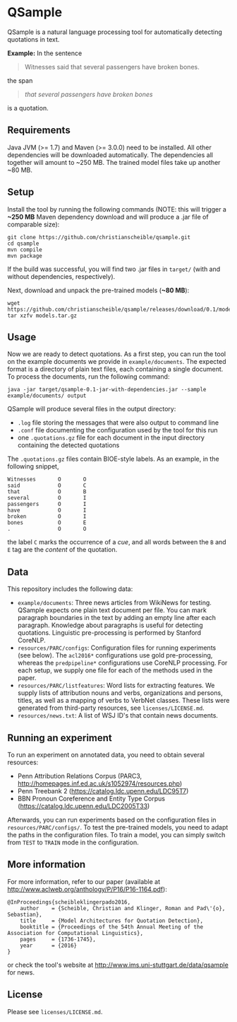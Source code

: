 QSample
=======

QSample is a natural language processing tool for automatically
detecting quotations in text.


**Example:** In the sentence

> Witnesses said that several passengers have broken bones.

the span

> *that several passengers have broken bones*

is a quotation.


Requirements
------------

Java JVM (>= 1.7) and Maven (>= 3.0.0) need to be installed. All other
dependencies will be downloaded automatically. The dependencies all
together will amount to ~250 MB. The trained model files take up another
~80 MB.


Setup
--------

Install the tool by running the following commands (NOTE: this will trigger a
**~250 MB** Maven dependency download and will produce a .jar file of
comparable size):

	git clone https://github.com/christianscheible/qsample.git
	cd qsample
	mvn compile
	mvn package
	
If the build was successful, you will find two .jar files in `target/`
(with and without dependencies, respectively).

Next, download and unpack the pre-trained models (**~80 MB**):

	wget https://github.com/christianscheible/qsample/releases/download/0.1/models.tar.gz
	tar xzfv models.tar.gz


Usage
-----

Now we are ready to detect quotations. As a first step, you can run the
tool on the example documents we provide in `example/documents`. The
expected format is a directory of plain text files, each containing a
single document. To process the documents, run the following command:

	java -jar target/qsample-0.1-jar-with-dependencies.jar --sample example/documents/ output

QSample will produce several files in the output directory:

* `.log` file storing the messages that were also output to command line
* `.conf` file documenting the configuration used by the tool for this run
* one `.quotations.gz` file for each document in the input directory
  containing the detected quotations

The `.quotations.gz` files contain BIOE-style labels. As an example, in
the following snippet,

	Witnesses       O       O
	said            O       C
	that            O       B
	several         O       I
	passengers      O       I
	have            O       I
	broken          O       I
	bones           O       E
	.               O       O
	
the label `C` marks the occurrence of a *cue*, and all words between the
`B` and `E` tag are the *content* of the quotation.


Data
----

This repository includes the following data:

* `example/documents`: Three news articles from WikiNews for
  testing. QSample expects one plain text document per file. You can
  mark paragraph boundaries in the text by adding an empty line after
  each paragraph. Knowledge about paragraphs is useful for detecting
  quotations. Linguistic pre-processing is performed by Stanford
  CoreNLP.
* `resources/PARC/configs`: Configuration files for running experiments
  (see below). The `acl2016*` configurations use gold pre-processing,
  whereas the `predpipeline*` configurations use CoreNLP processing. For
  each setup, we supply one file for each of the methods used in the
  paper.
* `resources/PARC/listfeatures`: Word lists for extracting features. We
  supply lists of attribution nouns and verbs, organizations and
  persons, titles, as well as a mapping of verbs to VerbNet
  classes. These lists were generated from third-party resources, see
  `licenses/LICENSE.md`.
* `resources/news.txt`: A list of WSJ ID's that contain news documents.


Running an experiment
---------------------

To run an experiment on annotated data, you need to obtain several
resources:

* Penn Attribution Relations Corpus (PARC3, http://homepages.inf.ed.ac.uk/s1052974/resources.php)
* Penn Treebank 2 (https://catalog.ldc.upenn.edu/LDC95T7)
* BBN Pronoun Coreference and Entity Type Corpus (https://catalog.ldc.upenn.edu/LDC2005T33)

Afterwards, you can run experiments based on the configuration files in
`resources/PARC/configs/`. To test the pre-trained models, you need to
adapt the paths in the configuration files. To train a model, you can
simply switch from `TEST` to `TRAIN` mode in the configuration.


More information
----------------

For more information, refer to our paper (available at
http://www.aclweb.org/anthology/P/P16/P16-1164.pdf):

	@InProceedings{scheibleklingerpado2016,
		author    = {Scheible, Christian and Klinger, Roman and Pad\'{o}, Sebastian},
		title     = {Model Architectures for Quotation Detection},
		booktitle = {Proceedings of the 54th Annual Meeting of the Association for Computational Linguistics},
		pages     = {1736-1745},
		year      = {2016}
	}

	
or check the tool's website at
http://www.ims.uni-stuttgart.de/data/qsample for news.


License
-------

Please see `licenses/LICENSE.md`.
